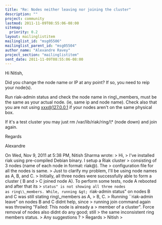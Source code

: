 ```yaml
---
title: "Re: Nodes neither leaving nor joining the cluster"
description: ""
project: community
lastmod: 2011-11-09T08:55:06-08:00
sitemap:
  priority: 0.2
layout: mailinglistitem
mailinglist_id: "msg05506"
mailinglist_parent_id: "msg05504"
author_name: "Alexandre Ravey"
project_section: "mailinglistitem"
sent_date: 2011-11-09T08:55:06-08:00
---
```



Hi Nitish,

Did you change the node name or IP at any point?
If so, you need to reip your node(s).

Run riak-admin status and check the node name in ring\\_members, must be
the same as your actual node. (ie, same ip and node name).
Check also that you are not using xxx@127.0.0.1 if your nodes aren't
on the same physical box.

If it's a test cluster you may just rm /var/lib/riak/ring/\\* (node
down) and join again.

Regards

Alexandre

On Wed, Nov 9, 2011 at 5:38 PM, Nitish Sharma
 wrote:
&gt; Hi,
&gt; I've installed riak using pre-compiled Debian binary. I setup a Riak cluster
&gt; consisting of 3 nodes (name of each node in format: riak@). The
&gt; configuration file for all the nodes is same.
&gt; Just to clarify my problem, I'll be using node names as A, B, and C.
&gt; Initially, all three nodes were successfully able to form a cluster ( B and
&gt; C joined node A). To perform some tests, node A rebooted and after that its
&gt; ``status" is not showing all three nodes as ring\\_members. While, running
&gt; ``riak-admin status" on nodes B and C was still stating ring\\_members as A,
&gt; B, C.
&gt; Running ``riak-admin leave" on nodes B and C didnt help, since
&gt; running join command again was throwing "Failed: This node is already a
&gt; member of a cluster". Force removal of nodes also didnt do any good; still
&gt; the same inconsistent ring members status.
&gt; Any suggestions ?
&gt; Regards
&gt; Nitish
&gt;
